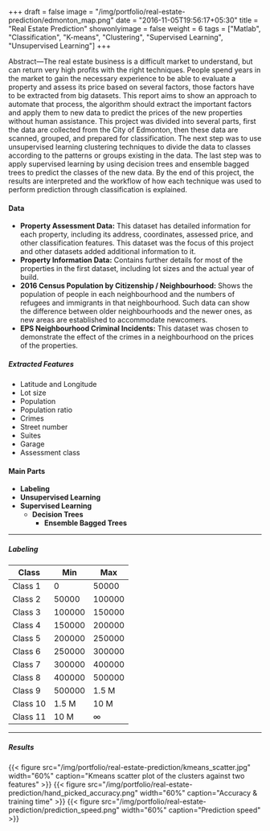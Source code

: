 +++
draft = false
image = "/img/portfolio/real-estate-prediction/edmonton_map.png"
date = "2016-11-05T19:56:17+05:30"
title = "Real Estate Prediction"
showonlyimage = false
weight = 6
tags = ["Matlab", "Classification", "K-means", "Clustering", "Supervised Learning", "Unsupervised Learning"]
+++

Abstract—The real estate business is a difficult market to understand, but can return very high profits with the right techniques. People spend years in the market to gain the necessary experience to be able to evaluate a property and assess its price based on several factors, those factors have to be extracted from big datasets. This report aims to show an approach to automate that process, the algorithm should extract the important factors and apply them to new data to predict the prices of the new properties without human assistance. This project was divided into several parts, first the data are collected from the City of Edmonton, then these data are scanned, grouped, and prepared for classification. The next step was to use unsupervised learning clustering techniques to divide the data to classes according to the patterns or groups existing in the data. The last step was to apply supervised learning by using decision trees and ensemble bagged trees to predict the classes of the new data. By the end of this project, the results are interpreted and the workflow of how each technique was used to perform prediction through classification is explained.

#### Data
*	**Property Assessment Data:** This dataset has detailed information for each property, including its address, coordinates, assessed price, and other classification features. This dataset was the focus of this project and other datasets added additional information to it.
*	**Property Information Data:** Contains further details for most of the properties in the first dataset, including lot sizes and the actual year of build.
*	**2016 Census Population by Citizenship / Neighbourhood:** Shows the population of people in each neighbourhood and the numbers of refugees and immigrants in that neighbourhood. Such data can show the difference between older neighbourhoods and the newer ones, as new areas are established to accommodate newcomers.
*	**EPS Neighbourhood Criminal Incidents:** This dataset was chosen to demonstrate the effect of the crimes in a neighbourhood on the prices of the properties.

##### Extracted Features
*	Latitude and Longitude
*	Lot size
*	Population
*	Population ratio
*	Crimes
*	Street number
*	Suites
*	Garage
*	Assessment class

#### Main Parts
* **Labeling**
* **Unsupervised Learning**
* **Supervised Learning**
  * **Decision Trees**
    * **Ensemble Bagged Trees**

----

##### Labeling
Class |	Min |	Max
--- | --- | ---
Class 1 |	0 |	50000
Class 2 |	50000 |	100000
Class 3 |	100000 |	150000
Class 4 |	150000 |	200000
Class 5 |	200000 |	250000
Class 6 |	250000 |	300000
Class 7 |	300000 |	400000
Class 8 |	400000 |	500000
Class 9 |	500000 |	1.5 M
Class 10 |	1.5 M |	10 M
Class 11 |	10 M |	∞

----

##### Results
{{< figure src="/img/portfolio/real-estate-prediction/kmeans_scatter.jpg" width="60%" caption="Kmeans scatter plot of the clusters against two features" >}}
{{< figure src="/img/portfolio/real-estate-prediction/hand_picked_accuracy.png" width="60%" caption="Accuracy & training time" >}}
{{< figure src="/img/portfolio/real-estate-prediction/prediction_speed.png" width="60%" caption="Prediction speed" >}}
